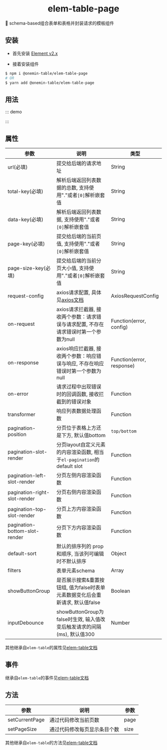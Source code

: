 <h1 align="center">elem-table-page</h1>

🚀 schema-based组合表单和表格并封装请求的模板组件

## 安装

* 首先安装 [Element v2.x](https://github.com/ElemeFE/element)

* 接着安装组件

```bash
$ npm i @onemin-table/elem-table-page
# OR
$ yarn add @onemin-table/elem-table-page
```

## 用法

::: demo
<template>
  <div>
    <elem-table-page
      ref="table"
      :columns="columns"
      :current-page="0"
      :pagination-left-slot-render="leftSlot"
      :on-response="onResponse"
      :on-error="onError"
      :request-config="requestConfig"
      :filters="filters"
      :parse-request-path="false"
      :button-layout="buttonLayout"
      :immediate="false"
      :custom-render="customRender"
      :lite="false"
      label-width="100px"
      data-key="data"
      total-key="meta.count"
      page-key="page[offset]"
      page-size-key="page[limit]"
      url="https://kitsu.io/api/edge/anime"
      show-button-group
      layout="total, sizes, ->, prev, pager, next, jumper"
      sync-url
      @sort-change="sortChange"
    >
      <section>
        <button @click="customRender = null">sku</button>
        <button @click="customRender = CUSTOM_RENDER">spu</button>
        <button @click="handleSwitch">switch</button>
      </section>
    </elem-table-page>
    <button @click="handleResetPage">reset</button>
    <button @click="handleSetPage">set page 1000</button>
  </div>
</template>

<script>
  export default {
    data() {
      return {
        columns: [],
        filters: [],
        customRender: null,

        sort: null,
        sortType: null,
        switch: true,
      };
    },

    computed: {
      buttonLayout() {
        return [
          () => <span onClick={this.handleFooClick}>foo</span>,
          'reset',
          'search',
          'collapse',
        ];
      },

      requestConfig() {
        return {
          params: {
            foo: 1,
            sort: this.sort,
            sortType: this.sortType,
          },
        };
      },
    },

    mounted() {
      const ref = this.$refs.table;
      if (ref) ref.loading = true;

      setTimeout(() => {
        this.filters = [{
          label: '单号查询',
          prop: 'order',
          defaultValue: ['kkk'],
          type: 'input-range',
        }, {
          label: 'foo',
          prop: 'foo',
          attrs: {
            type: 'number',
          },
        }, {
          label: 'bar',
          prop: 'bar.zz',
          attrs: {
            split: true,
          },
        }, {
          label: 'baz',
          prop: 'baz',
        }];

        ref.fetchTableData();
      }, 1e3);

      this.columns = [{
        label: 'id',
        prop: 'id',
        sortable: 'custom',
        fixed: true,
      }, {
        label: '名称',
        prop: 'attributes.titles.en_jp',
        minWidth: 160,
        fixed: true,
        sortable: 'custom',
      }, {
        label: '封面',
        prop: 'attributes.posterImage.small',
        type: 'image',
        customIndex: 0,
        customIndexRender: () => <span>汇总</span>,
      }, {
        label: '上映日期',
        prop: 'onDate',
        minWidth: 200,
        render: (h, { row }) => (
          <span>{`${row?.attributes?.startDate || ''}~${row?.attributes?.endDate || ''}`}</span>
        ),
      }, {
        label: '集数',
        prop: 'attributes.episodeCount',
        type: 'input',
        customIndex: 2,
        customIndexRender: () => <span>汇总</span>,
      }, {
        label: '单集长度',
        prop: 'attributes.episodeLength',
      }, {
        label: '平均分',
        prop: 'attributes.averageRating',
        fixed: 'right',
      }];
    },

    methods: {
      CUSTOM_RENDER(h, bindData, listeners) {
        return (
          <div>
            <section
              {...{ directives: [{ name: 'loading', value: bindData.loading }] }}
              style="margin: -12px;">
              {
                bindData.data.map((e) => (
                  <div
                    class="card"
                    key={e.id}>{ e?.attributes?.titles?.en_jp || '' }</div>
                ))
              }
            </section>

            <el-pagination
              props={bindData}
              on={listeners}
            />
          </div>
        );
      },

      handleFooClick() {
        this.filters.splice(0, 1);
        console.error(this.filters);
      },

      handleSwitch() {
        this.switch = !this.switch;
        if (this.switch) {
          this.filters.splice(this.filters.length - 1, 1);
        } else {
          this.filters.push({
            label: 'switch',
            prop: 'switch',
            defaultValue: '123',
          });
        }
        // this.$set(this.filters[0], 'visible', this.switch);
      },

      handleResetPage() {
        const ref = this.$refs.table;
        if (ref) ref.setCurrentPage(0);
      },

      handleSetPage() {
        const ref = this.$refs.table;
        if (ref) ref.page = 1000;
      },

      leftSlot(h) {
        return h('i', { class: 'el-icon-time' });
      },

      onResponse(err, response) {
        console.warn(err, response);
      },

      onError(err) { console.warn(err); },

      sortChange({ order, prop }) {
        const hasSort = order && prop;
        this.sort = hasSort ? prop : null;
        this.sortType = hasSort ? order.slice(0, order.length - 'ending'.length) : null;

        const ref = this.$refs.table;
        if (ref) ref.fetchTableData();
      },
    },
  };
</script>

<style>
.ot-pagination--elem {
  display: flex;
}

.card {
  width: 254px;
  height: 100px;
  display: inline-block;
  border: 1px solid #F7F9FC;
  margin: 12px;
}
</style>
:::

## 属性

| 参数        | 说明           | 类型  |
| ------------- |---------------| ------|
| url(必填) | 提交给后端的请求地址 | String |
| total-key(必填) | 解析后端返回列表数据的总数, 支持使用"."或者`[0]`解析嵌套值 | String |
| data-key(必填) | 解析后端返回列表数据, 支持使用"."或者`[0]`解析嵌套值 | String |
| page-key(必填) | 提交给后端的当前页值, 支持使用"."或者`[0]`解析嵌套值 | String |
| page-size-key(必填) | 提交给后端的当前分页大小值, 支持使用"."或者`[0]`解析嵌套值 | String |
| request-config | axios请求配置, 具体见[axios文档](https://axios-http.com/docs/req_config) | AxiosRequestConfig |
| on-request | axios请求拦截器, 接收两个参数：请求错误与请求配置, 不存在请求错误时第一个参数为null | Function(error, config) |
| on-response | axios响应拦截器, 接收两个参数：响应错误与响应, 不存在响应错误时第一个参数为null | Function(error, response) |
| on-error | 请求过程中出现错误时的回调函数, 接收拦截到的错误对象 | Function |
| transformer | 响应列表数据处理函数 | Function |
| pagination-position | 分页位于表格上方还是下方, 默认值bottom | `top/bottom` |
| pagination-slot-render | 分页layout自定义元素的内容渲染函数, 相当于`el-pagination`的default slot | Function |
| pagination-left-slot-render | 分页左侧内容渲染函数 | Function |
| pagination-right-slot-render | 分页右侧内容渲染函数 | Function |
| pagination-top-slot-render | 分页上方内容渲染函数 | Function |
| pagination-bottom-slot-render | 分页下方内容渲染函数 | Function |
| default-sort | 默认的排序列的 prop 和顺序, 当该列可编辑时不默认排序 | Object |
| filters | 表单元素schema | Array |
| showButtonGroup | 是否展示搜索&重置按钮组, 值为false时表单元素数据变化后会重新请求, 默认值false | Boolean |
| inputDebounce | showButtonGroup为false时生效, 输入值改变后触发请求的间隔(ms), 默认值300 | Number |

其他继承自`elem-table`的属性见[elem-table文档](/onemin-table/elem-table/#属性)

## 事件

继承自`elem-table`的事件见[elem-table文档](/onemin-table/elem-table/#事件)

## 方法

| 参数        | 说明           | 参数  |
| ------------- |---------------| ------|
| setCurrentPage | 通过代码修改当前页数 | page |
| setPageSize | 通过代码修改每页显示条目个数 | size |

其他继承自`elem-table`的方法见[elem-table文档](/onemin-table/elem-table/#方法)
